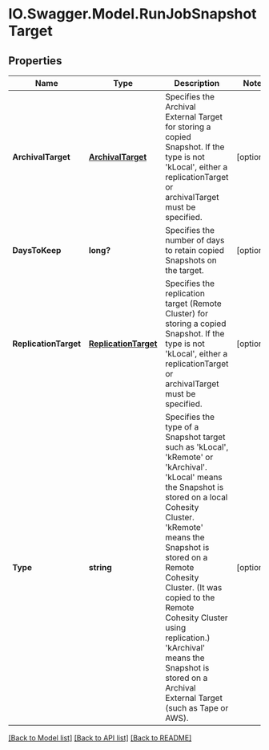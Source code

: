 # IO.Swagger.Model.RunJobSnapshotTarget
## Properties

Name | Type | Description | Notes
------------ | ------------- | ------------- | -------------
**ArchivalTarget** | [**ArchivalTarget**](ArchivalTarget.md) | Specifies the Archival External Target for storing a copied Snapshot. If the type is not &#39;kLocal&#39;, either a replicationTarget or archivalTarget must be specified. | [optional] 
**DaysToKeep** | **long?** | Specifies the number of days to retain copied Snapshots on the target. | [optional] 
**ReplicationTarget** | [**ReplicationTarget**](ReplicationTarget.md) | Specifies the replication target (Remote Cluster) for storing a copied Snapshot. If the type is not &#39;kLocal&#39;, either a replicationTarget or archivalTarget must be specified. | [optional] 
**Type** | **string** | Specifies the type of a Snapshot target such as &#39;kLocal&#39;, &#39;kRemote&#39; or &#39;kArchival&#39;. &#39;kLocal&#39; means the Snapshot is stored on a local Cohesity Cluster. &#39;kRemote&#39; means the Snapshot is stored on a Remote Cohesity Cluster. (It was copied to the Remote Cohesity Cluster using replication.) &#39;kArchival&#39; means the Snapshot is stored on a Archival External Target (such as Tape or AWS). | [optional] 

[[Back to Model list]](../README.md#documentation-for-models) [[Back to API list]](../README.md#documentation-for-api-endpoints) [[Back to README]](../README.md)

